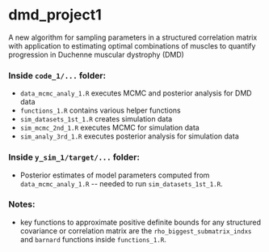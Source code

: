 # dmd_project1
A new algorithm for sampling parameters in a structured correlation matrix with application to estimating optimal combinations of muscles to quantify progression in Duchenne muscular dystrophy (DMD)

### Inside `code_1/...` folder:
- `data_mcmc_analy_1.R` executes MCMC and posterior analysis for DMD data
- `functions_1.R` contains various helper functions
- `sim_datasets_1st_1.R` creates simulation data
- `sim_mcmc_2nd_1.R` executes MCMC for simulation data
- `sim_analy_3rd_1.R` executes posterior analysis for simulation data

### Inside `y_sim_1/target/...` folder:
- Posterior estimates of model parameters computed from `data_mcmc_analy_1.R` -- needed to run `sim_datasets_1st_1.R`.

### Notes:
- key functions to approximate positive definite bounds for any structured covariance or correlation matrix are the `rho_biggest_submatrix_indxs` and `barnard` functions inside `functions_1.R`.

